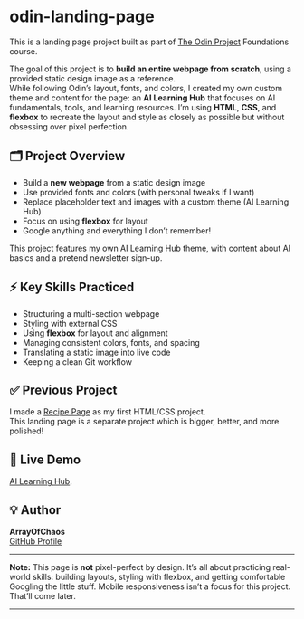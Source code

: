 # odin-landing-page

This is a landing page project built as part of [The Odin Project](https://www.theodinproject.com/) Foundations course.

The goal of this project is to **build an entire webpage from scratch**, using a provided static design image as a reference.  
While following Odin’s layout, fonts, and colors, I created my own custom theme and content for the page: an **AI Learning Hub** that focuses on AI fundamentals, tools, and learning resources. 
I’m using **HTML**, **CSS**, and **flexbox** to recreate the layout and style as closely as possible but without obsessing over pixel perfection.

## 🗂️ Project Overview

- Build a **new webpage** from a static design image  
- Use provided fonts and colors (with personal tweaks if I want)  
- Replace placeholder text and images with a custom theme (AI Learning Hub)  
- Focus on using **flexbox** for layout  
- Google anything and everything I don’t remember!

This project features my own AI Learning Hub theme, with content about AI basics and a pretend newsletter sign-up.

## ⚡ Key Skills Practiced

- Structuring a multi-section webpage  
- Styling with external CSS  
- Using **flexbox** for layout and alignment  
- Managing consistent colors, fonts, and spacing  
- Translating a static image into live code  
- Keeping a clean Git workflow

## ✅ Previous Project

I made a [Recipe Page](https://arrayofchaos.github.io/proj-recipes/index.html) as my first HTML/CSS project.  
This landing page is a separate project which is bigger, better, and more polished!

## 🚀 Live Demo
[AI Learning Hub](https://arrayofchaos.github.io/odin-landing-page/index.html).

## 💡 Author

**ArrayOfChaos**  
[GitHub Profile](https://github.com/arrayofchaos)

---

**Note:** This page is **not** pixel-perfect by design. It’s all about practicing real-world skills: building layouts, styling with flexbox, and getting comfortable Googling the little stuff. Mobile responsiveness isn’t a focus for this project. That’ll come later.

---
